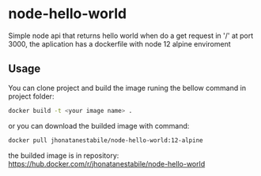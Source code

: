 # node-hello-world

Simple node api that returns hello world when do a get request in '/' at port 3000, the aplication has a dockerfile with node 12 alpine enviroment

## Usage

You can clone project and build the image runing the bellow command in project folder:

```bash
docker build -t <your image name> .
```

or you can download the builded image with command:

```bash
docker pull jhonatanestabile/node-hello-world:12-alpine
```

the builded image is in repository: https://hub.docker.com/r/jhonatanestabile/node-hello-world
